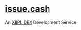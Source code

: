 # [issue.cash](https://issue.cash)

An [XRPL DEX](https://xrpl.org/decentralized-exchange.html) Development Service

